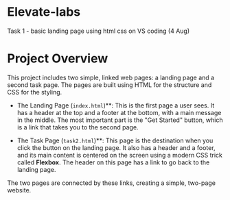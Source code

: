 # Elevate-labs
Task 1 - basic landing page using html css on VS coding (4 Aug)

# Project Overview

This project includes two simple, linked web pages: a landing page and a second task page. The pages are built using HTML for the structure and CSS for the styling.

- The Landing Page (`index.html`)**: This is the first page a user sees. It has a header at the top and a footer at the bottom, with a main message in the middle. The most important part is the "Get Started" button, which is a link that takes you to the second page.

- The Task Page (`task2.html`)**: This page is the destination when you click the button on the landing page. It also has a header and a footer, and its main content is centered on the screen using a modern CSS trick called **Flexbox**. The header on this page has a link to go back to the landing page.

The two pages are connected by these links, creating a simple, two-page website.
